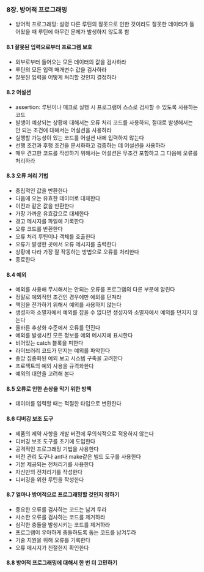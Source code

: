 ### 8장. 방어적 프로그래밍
- 방어적 프로그래밍: 설령 다른 루틴의 잘못으로 인한 것이라도 잘못한 데이터가 들어왔을 때 루틴에 아무런 문제가 발생하지 않도록 함 

#### 8.1 잘못된 입력으로부터 프로그램 보호 
- 외부로부터 들어오는 모든 데이터의 값을 검사하라 
- 루틴의 모든 입력 매개변수 값을 검사하라 
- 잘못된 입력을 어떻게 처리할 것인지 결정하라 

#### 8.2 어설션
- assertion: 루틴이나 매크로 실행 시 프로그램이 스스로 검사할 수 있도록 사용하는 코드 
- 발생이 예상되는 상황에 대해서는 오류 처리 코드를 사용하되, 절대로 발생해서는 안 되는 조건에 대해서는 어설션을 사용하라
- 실행할 가능성이 있는 코드를 어설션 내에 입력하지 않는다 
- 선행 조건과 후행 조건을 문서화하고 검증하는 데 어설션을 사용하라
- 매우 견고한 코드를 작성하기 위해서는 어설션은 무조건 포함하고 그 다음에 오류를 처리하라 

#### 8.3 오류 처리 기법
- 중립적인 값을 반환한다 
- 다음에 오는 유효한 데이터로 대체한다
- 이전과 같은 값을 반환한다
- 가장 가까운 유효값으로 대체한다 
- 경고 메시지를 파일에 기록한다
- 오류 코드를 반환한다
- 오류 처리 루틴이나 객체를 호출한다 
- 오류가 발생한 곳에서 오류 메시지를 출력한다 
- 상황에 다라 가장 잘 작동하는 방법으로 오류를 처리한다 
- 종료한다 

#### 8.4 예외
- 예외를 사용해 무시해서는 안되는 오류를 프로그램의 다른 부분에 알린다
- 정말로 예외적인 조건인 경우에만 예외를 던져라
- 책임을 전가하기 위해서 예외를 사용하지 않는다
- 생성자와 소멸자에서 예외를 잡을 수 없다면 생성자와 소멸자에서 예외를 던지지 않는다
- 올바른 추상화 수준에서 오류를 던진다 
- 예외를 발생시킨 모든 정보를 예외 메시지에 표시한다
- 비어있는 catch 블록을 피한다 
- 라이브러리 코드가 던지는 예외를 파악한다 
- 중앙 집중화된 예외 보고 시스템 구축을 고려한다 
- 프로젝트의 예외 사용을 규격화한다 
- 예외의 대안을 고려해 본다 

#### 8.5 오류로 인한 손상을 막기 위한 방책 
- 데이터를 입력할 때는 적절한 타입으로 변환한다 

#### 8.6 디버깅 보조 도구
- 제품의 제약 사항을 개발 버전에 무의식적으로 적용하지 않는다 
- 디버깅 보조 도구를 초기에 도입한다 
- 공격적인 프로그래밍 기법을 사용한다 
- 버전 관리 도구나 ant나 make같은 빌드 도구를 사용한다
- 기본 제공되는 전처리기를 사용한다 
- 자신만의 전처리기를 작성한다
- 디버깅을 위한 루틴을 작성한다 

#### 8.7 얼마나 방어적으로 프로그래밍할 것인지 정하기
- 중요한 오류를 검사하는 코드는 남겨 두라 
- 사소한 오류를 검사하는 코드를 제거하라 
- 심각한 충돌을 발생시키는 코드를 제거하라 
- 프로그램이 우아하게 충돌하도록 돕는 코드를 남겨두라 
- 기술 지원을 위해 오류를 기록한다
- 오류 메시지가 친절한지 확인한다 

#### 8.8 방어적 프로그래밍에 대해서 한 번 더 고민하기 